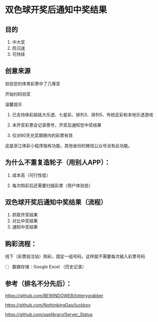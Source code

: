 # 双色球开奖后通知中奖结果

## 目的

1. 中大奖
2. 防沉迷
3. 可持续

## 创意来源
验验您的体育彩票中了几等奖

开始扫码验奖

温馨提示

1. 已支持体彩超级大乐透、七星彩、排列3、排列5、传统足彩和本地乐透游戏

2. 未开奖彩票会记录票号，开奖后通知您中奖结果

3. 仅对60天兑奖期限内的彩票有效

这是浙江体彩小程序独有功能，其他省份的微信公众号没有此功能。

## 为什么不重复造轮子（用别人APP）：

1. 成本高（可行性低）

2. 每次购彩后还需要扫描彩票（用户体验低）

## 双色球开奖后通知中奖结果（流程）

1. 抓取开奖结果
2. 对比中奖结果
3. 通知中奖结果

## 购彩流程：

线下（彩票投注站）购彩，固定一组号码，这样就不需要每次输入彩票号码


- [ ] 数据存储：Google Excel （历史记录）

## 参考（排名不分先后）：

https://github.com/BEWINDOWEB/lotterygrabber

https://github.com/NothinkingGao/luckboy

https://github.com/uselibrary/Server_Status
